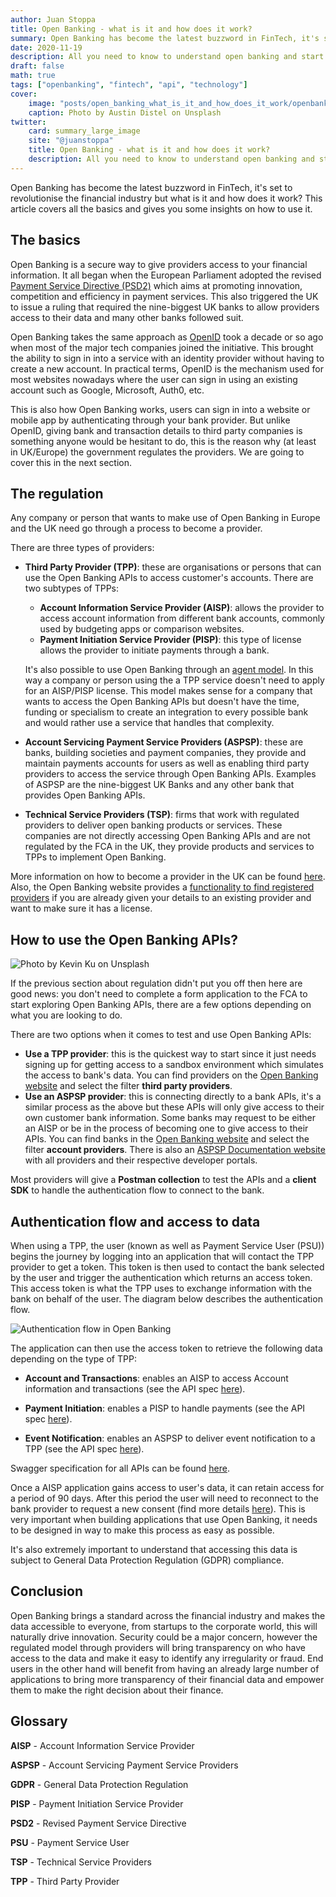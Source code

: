 ```yaml
---
author: Juan Stoppa
title: Open Banking - what is it and how does it work?
summary: Open Banking has become the latest buzzword in FinTech, it's set to revolutionise the financial industry but what is it and how does it work?
date: 2020-11-19
description: All you need to know to understand open banking and start using it.
draft: false
math: true
tags: ["openbanking", "fintech", "api", "technology"]
cover:
    image: "posts/open_banking_what_is_it_and_how_does_it_work/openbanking.jpg"
    caption: Photo by Austin Distel on Unsplash
twitter:
    card: summary_large_image
    site: "@juanstoppa"
    title: Open Banking - what is it and how does it work?
    description: All you need to know to understand open banking and start using it
---
```



Open Banking has become the latest buzzword in FinTech, it's set to revolutionise the financial industry but what is it and how does it work? This article covers all the basics and gives you some insights on how to use it. 

## The basics 

Open Banking is a secure way to give providers access to your financial information. It all began when the European Parliament adopted the revised [Payment Service Directive (PSD2)](https://ec.europa.eu/commission/presscorner/detail/en/QANDA_19_5555) which aims at promoting innovation, competition and efficiency in payment services. This also triggered the UK to issue a ruling that required the nine-biggest UK banks to allow providers access to their data and many other banks followed suit. 

Open Banking takes the same approach as [OpenID](https://openid.net/) took a decade or so ago when most of the major tech companies joined the initiative. This brought the ability to sign in into a service with an identity provider without having to create a new account. In practical terms, OpenID is the mechanism used for most websites nowadays where the user can sign in using an existing account such as Google, Microsoft, Auth0, etc.

This is also how Open Banking works, users can sign in into a website or mobile app by authenticating through your bank provider. But unlike OpenID, giving bank and transaction details to third party companies is something anyone would be hesitant to do, this is the reason why (at least in UK/Europe) the government regulates the providers. We are going to cover this in the next section.

## The regulation

Any company or person that wants to make use of Open Banking in Europe and the UK need go through a process to become a provider.

There are three types of providers:

- **Third Party Provider (TPP)**: these are organisations or persons that can use the Open Banking APIs to access customer's accounts.
There are two subtypes of TPPs:
    - **Account Information Service Provider (AISP)**: allows the provider to access account information from different bank accounts, commonly used by budgeting apps or comparison websites.
    - **Payment Initiation Service Provider (PISP)**: this type of license allows the provider to initiate payments through a bank.  

    It's also possible to use Open Banking through an [agent model](https://www.fca.org.uk/firms/agency-models-under-psd2). In this way a company or person using the a TPP service doesn't need to apply for an AISP/PISP license. This model makes sense for a company that wants to access the Open Banking APIs but doesn't have the time, funding or specialism to create an integration to every possible bank and would rather use a service that handles that complexity.  
- **Account Servicing Payment Service Providers (ASPSP)**: these are banks, building societies and payment companies, they provide and maintain payments accounts for users as well as enabling third party providers to access the service through Open Banking APIs. Examples of ASPSP are the nine-biggest UK Banks and any other bank that provides Open Banking APIs.  
- **Technical Service Providers (TSP)**: firms that work with regulated providers to deliver open banking products or services. These companies are not directly accessing Open Banking APIs and are not regulated by the FCA in the UK, they provide products and services to TPPs to implement Open Banking.

More information on how to become a provider in the UK can be found [here](https://www.fca.org.uk/firms/apply/become-registered-account-information-service-provider). Also, the Open Banking website provides a [functionality to find registered providers](https://www.openbanking.org.uk/customers/regulated-providers/) if you are already given your details to an existing provider and want to make sure it has a license.

## How to use the Open Banking APIs?
![Photo by Kevin Ku on Unsplash](/posts/open_banking_what_is_it_and_how_does_it_work/how_to_use_open_banking.jpg)  


If the previous section about regulation didn't put you off then here are good news: you don't need to complete a form application to the FCA to start exploring Open Banking APIs, there are a few options depending on what you are looking to do.
 
There are two options when it comes to test and use Open Banking APIs:
- **Use a TPP provider**: this is the quickest way to start since it just needs signing up for getting access to a sandbox environment which simulates the access to bank's data. You can find providers on the [Open Banking website](https://www.openbanking.org.uk/customers/regulated-providers) and select the filter **third party providers**.
- **Use an ASPSP provider**: this is connecting directly to a bank APIs, it's a similar process as the above but these APIs will only give access to their own customer bank information. Some banks may request to be either an AISP or be in the process of becoming one to give access to their APIs. You can find banks in the [Open Banking website](https://www.openbanking.org.uk/customers/regulated-providers) and select the filter **account providers**. There is also an [ASPSP Documentation website](https://openbanking.atlassian.net/wiki/spaces/AD/overview) with all providers and their respective developer portals.

Most providers will give a **Postman collection** to test the APIs and a **client SDK** to handle the authentication flow to connect to the bank.  

## Authentication flow and access to data

When using a TPP, the user (known as well as Payment Service User (PSU)) begins the journey by logging into an application that will contact the TPP provider to get a token. This token is then used to contact the bank selected by the user and trigger the authentication which returns an access token. This access token is what the TPP uses to exchange information with the bank on behalf of the user. The diagram below describes the authentication flow.

![Authentication flow in Open Banking](/posts/open_banking_what_is_it_and_how_does_it_work/authentication_flow_open_banking.jpg)  

The application can then use the access token to retrieve the following data depending on the type of TPP:  

- **Account and Transactions**: enables an AISP to access Account information and transactions (see the API spec [here](https://openbanking.atlassian.net/wiki/spaces/DZ/pages/1077805296/Account+and+Transaction+API+Specification+-+v3.1.2)).

- **Payment Initiation**: enables a PISP to handle payments (see the API spec [here](https://openbanking.atlassian.net/wiki/spaces/DZ/pages/1077805743/Payment+Initiation+API+Specification+-+v3.1.2)).

- **Event Notification**: enables an ASPSP to deliver event notification to a TPP (see the API spec [here](https://openbanking.atlassian.net/wiki/spaces/DZ/pages/1077806617/Event+Notification+API+Specification+-+v3.1.2)).

Swagger specification for all APIs can be found [here](https://github.com/OpenBankingUK/read-write-api-specs).


Once a AISP application gains access to user's data, it can retain access for a period of 90 days. After this period the user will need to reconnect to the bank provider to request a new consent (find more details [here](https://standards.openbanking.org.uk/customer-experience-guidelines/ais-core-journeys/refreshing-aisp-access/latest/)). This is very important when building applications that use Open Banking, it needs to be designed in way to make this process as easy as possible.

It's also extremely important to understand that accessing this data is subject to General Data Protection Regulation (GDPR) compliance. 

## Conclusion
Open Banking brings a standard across the financial industry and makes the data accessible to everyone, from startups to the corporate world, this will naturally drive innovation. Security could be a major concern, however the regulated model through providers will bring transparency on who have access to the data and make it easy to identify any irregularity or fraud. End users in the other hand will benefit from having an already large number of applications to bring more transparency of their financial data and empower them to make the right decision about their finance. 


## Glossary

**AISP** - Account Information Service Provider  

**ASPSP** - Account Servicing Payment Service Providers  

**GDPR** - General Data Protection Regulation  
 
**PISP** - Payment Initiation Service Provider  

**PSD2** - Revised Payment Service Directive  

**PSU** - Payment Service User  

**TSP** - Technical Service Providers  

**TPP** - Third Party Provider  
